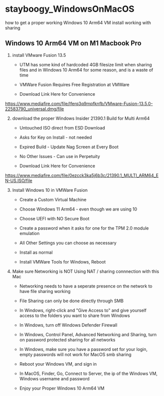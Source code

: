 # stayboogy_WindowsOnMacOS

how to get a proper working Windows 10 Arm64 VM install working with sharing

## Windows 10 Arm64 VM on M1 Macbook Pro

1) install VMware Fusion 13.5

	- UTM has some kind of hardcoded 4GB filesize limit when sharing files and in Windows 10 Arm64 for some reason, and is a waste of time
	
	- VMWare Fusion Requires Free Registration at VMWare
	
	- Download Link Here for Convenience 
	 
https://www.mediafire.com/file/lferq3q9mpfknfb/VMware-Fusion-13.5.0-22583790_universal.dmg/file
	
		

2) download the proper Windows Insider 21390.1 Build for Multi Arm64

	- Untouched ISO direct from ESD Download
	
	- Asks for Key on Install - not needed
	
	- Expired Build - Update Nag Screen at Every Boot
	
	- No Other Issues - Can use in Perpetuity
	
	- Download Link Here for Convenience
	
https://www.mediafire.com/file/0ezcck3ka5j6b3c/21390.1_MULTI_ARM64_EN-US.ISO/file
	
	
3) Install Windows 10 in VMWare Fusion

	- Create a Custom Virtual Machine
	
	- Choose Windows 11 Arm64 - even though we are using 10
	
	- Choose UEFI with NO Secure Boot
	
	- Create a password when it asks for one for the TPM 2.0 module emulation
	
	- All Other Settings you can choose as necessary
	
	- Install as normal
	
	- Install VMWare Tools for Windows, Reboot
	
	
4) Make sure Networking is NOT Using NAT / sharing connnection with this Mac

	- Networking needs to have a seperate presence on the network to have file sharing working
	
	
	
	- File Sharing can only be done directly through SMB
	
	- In Windows, right-click and "Give Access to" and give yourself access to the folders you want to share from Windows
	
	- In Windows, turn off Windows Defender Firewall
	
	- In Windows, Control Panel, Advanced Networking and Sharing, turn on password protected sharing for all networks
	
	- In Windows, make sure you have a password set for your login, empty passwords will not work for MacOS smb sharing
	
	- Reboot your Windows VM, and sign in
	
	- In MacOS, Finder, Go, Connect to Server, the ip of the Windows VM, Windows username and password
	
	- Enjoy your Proper Windows 10 Arm64 VM